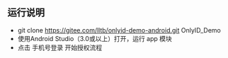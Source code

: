## 运行说明
* git clone https://gitee.com/lltb/onlyid-demo-android.git OnlyID_Demo
* 使用Android Studio（3.0或以上）打开，运行 app 模块
* 点击 手机号登录 开始授权流程
